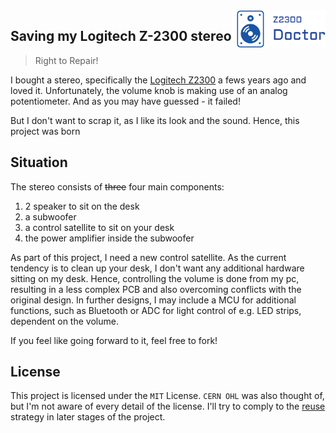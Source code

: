 <img align="right" width="150" alt="Z2300 Doctor" src="misc/logo_z2300doctor/logo.png"/>

## Saving my Logitech Z-2300 stereo

> Right to Repair!

I bought a stereo, specifically the [Logitech Z2300]() a fews years ago and loved it.
Unfortunately, the volume knob is making use of an analog potentiometer.
And as you may have guessed - it failed!

But I don't want to scrap it, as I like its look and the sound.
Hence, this project was born

## Situation

The stereo consists of ~~three~~ four main components:
1. 2 speaker to sit on the desk
2. a subwoofer
3. a control satellite to sit on your desk
4. the power amplifier inside the subwoofer

As part of this project, I need a new control satellite.
As the current tendency is to clean up your desk, I don't want any additional hardware sitting on my desk.
Hence, controlling the volume is done from my pc, resulting in a less complex PCB and also overcoming conflicts with the original design.
In further designs, I may include a MCU for additional functions, such as Bluetooth or ADC for light control of e.g. LED strips, dependent on the volume.

If you feel like going forward to it, feel free to fork!

## License

This project is licensed under the `MIT` License.
`CERN OHL` was also thought of, but I'm not aware of every detail of the license.
I'll try to comply to the [reuse](https://reuse.software/) strategy in later stages of the project.